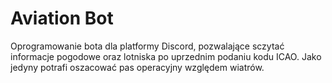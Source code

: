 # Aviation Bot
Oprogramowanie bota dla platformy Discord, pozwalające sczytać informacje pogodowe oraz lotniska po uprzednim podaniu kodu ICAO. Jako jedyny potrafi oszacować pas operacyjny względem wiatrów.
